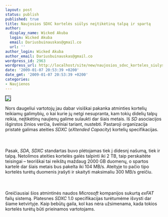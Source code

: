 ```yaml
---
layout: post
status: publish
published: true
title: Naujosios SDXC kortelės siūlys neįtikėtiną talpą ir spartą
author:
  display_name: Wicked Akuba
  login: Wicked Akuba
  email: Dariusbuinauskas@gmail.co
  url: ''
author_login: Wicked Akuba
author_email: Dariusbuinauskas@gmail.co
wordpress_id: 2963
wordpress_url: http://localhost/site/new/naujosios_sdxc_korteles_siulys_neitiketina_talpa_ir_sparta/
date: '2009-01-07 20:53:39 +0200'
date_gmt: '2009-01-07 20:53:39 +0200'
categories:
- Naujienos
---
```

<div class="imgright"><img src="http://technews.lt/upl/Failai/SDXC.jpg" border="1"></div>
<p>Nors daugeliui vartotojų jau dabar visiškai pakanka atminties kortelių teikiamų galimybių, o kai kurie jų netgi nesupranta, kam tokių didelių talpų reikia, neįtikėtinų naujienų galime sulaukti dar šiais metais. Iš <i>SD</i> asociacijos išgirstos žinios verčia, švelniai tariant, nustebti. Pastaroji organizacija pristatė galimas ateities <i>SDXC</i> (<i>eXtended Capacity</i>) kortelių specifikacijas.<br />
<br><br />
<br>Pasak, <i>SDA, SDXC</i> standartas buvo plėtojamas tiek į didesnį našumą, tiek ir talpą. Netolimos ateities kortelės galės talpinti iki 2 TB, taip perskaitėte teisingai – teoriškai tai reikštų maždaug 2000 GB duomenų, o spartos kartelė dar šiais metais bus pakelta iki 104 MB/s. Ateityje to pačio tipo kortelės turėtų duomenis įrašyti ir skaityti maksimaliu 300 MB/s greičiu.<br />
<br><br />
<br>Greičiausiai šios atmintinės naudos <i>Microsoft</i> kompanijos sukurtą <i>exFAT</i> failų sistemą. Platesnes <i>SDXC</i> 1.0 specifikacijas turėtumėme išvysti dar šiame ketvirtyje. Kaip bebūtų gaila, kol kas nėra užsimenama, kada tokios kortelės turėtų būti prieinamos vartotojams.<br />
<br><br />
<br><br />
<br></p>
